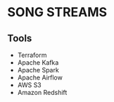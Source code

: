 # SONG STREAMS

## Tools
- Terraform
- Apache Kafka
- Apache Spark
- Apache Airflow
- AWS S3
- Amazon Redshift
